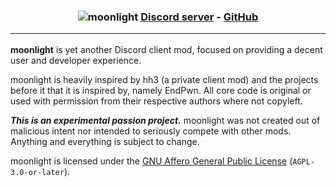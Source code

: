 <h3 align="center">
  <img src="/img/wordmark.png" alt="moonlight" />
  <a href="https://discord.gg/FdZBTFCP6F">Discord server</a> - <a href="https://github.com/moonlight-mod/moonlight">GitHub</a>
  <hr />
</h3>

**moonlight** is yet another Discord client mod, focused on providing a decent user and developer experience.

moonlight is heavily inspired by hh3 (a private client mod) and the projects before it that it is inspired by, namely EndPwn. All core code is original or used with permission from their respective authors where not copyleft.

***This is an experimental passion project.*** moonlight was not created out of malicious intent nor intended to seriously compete with other mods. Anything and everything is subject to change.

moonlight is licensed under the [GNU Affero General Public License](https://www.gnu.org/licenses/agpl-3.0.html) (`AGPL-3.0-or-later`).
